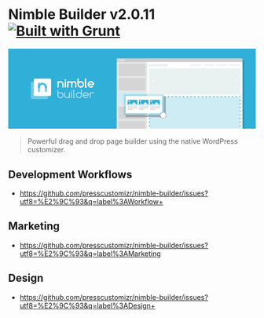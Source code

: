 # Nimble Builder v2.0.11 [![Built with Grunt](https://cdn.gruntjs.com/builtwith.png)](http://gruntjs.com/)
![Nimble Builder](/nimble.jpg)

> Powerful drag and drop page builder using the native WordPress customizer.

## Development Workflows
- https://github.com/presscustomizr/nimble-builder/issues?utf8=%E2%9C%93&q=label%3AWorkflow+

## Marketing
- https://github.com/presscustomizr/nimble-builder/issues?utf8=%E2%9C%93&q=label%3AMarketing

## Design
- https://github.com/presscustomizr/nimble-builder/issues?utf8=%E2%9C%93&q=label%3ADesign+